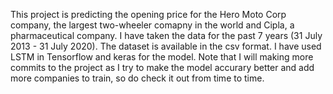 This project is predicting the opening price for the Hero Moto Corp company, the largest two-wheeler comapny in the world and Cipla, a pharmaceutical company. I have taken the data for the past 7 years (31 July 2013 - 31 July 2020). The dataset is available in the csv format. I have used LSTM in Tensorflow and keras for the model. 
Note that I will making more commits to the project as I try to make the model accurary better and add more companies to train, so do check it out from time to time.